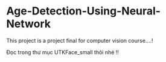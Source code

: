 # Age-Detection-Using-Neural-Network
This project is a project final for computer vision course....!


Đọc trong thư mục UTKFace_small thôi nhé !!